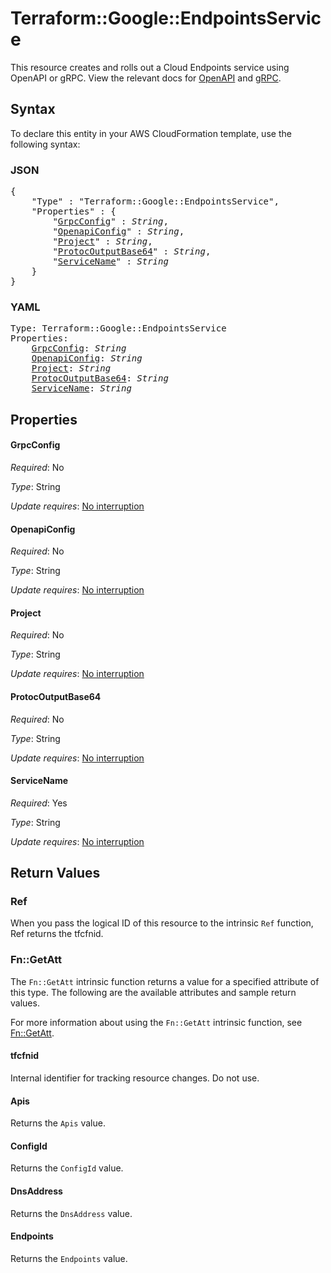 # Terraform::Google::EndpointsService

This resource creates and rolls out a Cloud Endpoints service using OpenAPI or gRPC.  View the relevant docs for [OpenAPI](https://cloud.google.com/endpoints/docs/openapi/) and [gRPC](https://cloud.google.com/endpoints/docs/grpc/).

## Syntax

To declare this entity in your AWS CloudFormation template, use the following syntax:

### JSON

<pre>
{
    "Type" : "Terraform::Google::EndpointsService",
    "Properties" : {
        "<a href="#grpcconfig" title="GrpcConfig">GrpcConfig</a>" : <i>String</i>,
        "<a href="#openapiconfig" title="OpenapiConfig">OpenapiConfig</a>" : <i>String</i>,
        "<a href="#project" title="Project">Project</a>" : <i>String</i>,
        "<a href="#protocoutputbase64" title="ProtocOutputBase64">ProtocOutputBase64</a>" : <i>String</i>,
        "<a href="#servicename" title="ServiceName">ServiceName</a>" : <i>String</i>
    }
}
</pre>

### YAML

<pre>
Type: Terraform::Google::EndpointsService
Properties:
    <a href="#grpcconfig" title="GrpcConfig">GrpcConfig</a>: <i>String</i>
    <a href="#openapiconfig" title="OpenapiConfig">OpenapiConfig</a>: <i>String</i>
    <a href="#project" title="Project">Project</a>: <i>String</i>
    <a href="#protocoutputbase64" title="ProtocOutputBase64">ProtocOutputBase64</a>: <i>String</i>
    <a href="#servicename" title="ServiceName">ServiceName</a>: <i>String</i>
</pre>

## Properties

#### GrpcConfig

_Required_: No

_Type_: String

_Update requires_: [No interruption](https://docs.aws.amazon.com/AWSCloudFormation/latest/UserGuide/using-cfn-updating-stacks-update-behaviors.html#update-no-interrupt)

#### OpenapiConfig

_Required_: No

_Type_: String

_Update requires_: [No interruption](https://docs.aws.amazon.com/AWSCloudFormation/latest/UserGuide/using-cfn-updating-stacks-update-behaviors.html#update-no-interrupt)

#### Project

_Required_: No

_Type_: String

_Update requires_: [No interruption](https://docs.aws.amazon.com/AWSCloudFormation/latest/UserGuide/using-cfn-updating-stacks-update-behaviors.html#update-no-interrupt)

#### ProtocOutputBase64

_Required_: No

_Type_: String

_Update requires_: [No interruption](https://docs.aws.amazon.com/AWSCloudFormation/latest/UserGuide/using-cfn-updating-stacks-update-behaviors.html#update-no-interrupt)

#### ServiceName

_Required_: Yes

_Type_: String

_Update requires_: [No interruption](https://docs.aws.amazon.com/AWSCloudFormation/latest/UserGuide/using-cfn-updating-stacks-update-behaviors.html#update-no-interrupt)

## Return Values

### Ref

When you pass the logical ID of this resource to the intrinsic `Ref` function, Ref returns the tfcfnid.

### Fn::GetAtt

The `Fn::GetAtt` intrinsic function returns a value for a specified attribute of this type. The following are the available attributes and sample return values.

For more information about using the `Fn::GetAtt` intrinsic function, see [Fn::GetAtt](https://docs.aws.amazon.com/AWSCloudFormation/latest/UserGuide/intrinsic-function-reference-getatt.html).

#### tfcfnid

Internal identifier for tracking resource changes. Do not use.

#### Apis

Returns the <code>Apis</code> value.

#### ConfigId

Returns the <code>ConfigId</code> value.

#### DnsAddress

Returns the <code>DnsAddress</code> value.

#### Endpoints

Returns the <code>Endpoints</code> value.

